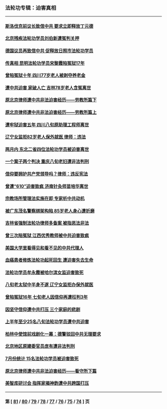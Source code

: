 ### 法轮功专辑：迫害真相
---
#### [斯洛伐克前议长致信中共 要求立即释放丁元德](../../pages/nf4379/n14074619.md?09170430) 
#### [北京残疾法轮功学员刘伯新遭冤判关押](../../pages/nf4379/n14069619.md?09170430) 
#### [德国议员再致信中共 促释放日照市法轮功学员](../../pages/nf4379/n14069901.md?09170430) 
#### [传真相 昆明法轮功学员宋黎霞陷冤狱17年](../../pages/nf4379/n14069020.md?09170430) 
#### [曾陷冤狱十年 四川77岁老人被剥夺养老金](../../pages/nf4379/n14068260.md?09170430) 
#### [遭中共迫害 家破人亡 吉林78岁老人含冤离世](../../pages/nf4379/n14066833.md?09170430) 
#### [原北京律师遭中共非法迫害经历——劳教所篇下](../../pages/nf4379/n14066403.md?09170430) 
#### [原北京律师遭中共非法迫害经历——劳教所篇上](../../pages/nf4379/n14057045.md?09170430) 
#### [遭牢狱迫害五年 四川八旬原助理工程师离世](../../pages/nf4379/n14066297.md?09170430) 
#### [辽宁女监拒82岁老人保外就医 律师：违法](../../pages/nf4379/n14065881.md?09170430) 
#### [两月内 东北二省四位法轮功学员被迫害离世](../../pages/nf4379/n14063270.md?09170430) 
#### [一个案子两个判决 重庆八旬老妇遭非法判刑](../../pages/nf4379/n14063531.md?09170430) 
#### [信仰要拥护共产党领导吗？律师：违反宪法](../../pages/nf4379/n14061325.md?09170430) 
#### [曾遭“610”迫害致疯 济南针灸师苗培华离世](../../pages/nf4379/n14060519.md?09170430) 
#### [宗教场所管理法实施在即 专家析中共动机](../../pages/nf4379/n14061242.md?09170430) 
#### [被广东茂名警察绑架构陷 85岁老人身心遭折磨](../../pages/nf4379/n14059718.md?09170430) 
#### [吉林省强制法轮功律师多备案 被指恶法非法](../../pages/nf4379/n14059091.md?09170430) 
#### [曾三次陷冤狱 江西优秀教师被中共迫害致疯](../../pages/nf4379/n14058953.md?09170430) 
#### [美国大学里看得见和看不见的中共代理人](../../pages/nf4379/n14058369.md?09170430) 
#### [血癌患者修炼法轮功起死回生 遭迫害失去生命](../../pages/nf4379/n14056761.md?09170430) 
#### [法轮功学员牟永霞被哈尔滨女监迫害致死](../../pages/nf4379/n14056172.md?09170430) 
#### [八旬老太狱中半身不遂 辽宁女监拒办保外就医](../../pages/nf4379/n14055233.md?09170430) 
#### [曾陷冤狱16年 七旬老人因信仰再遭枉判3年](../../pages/nf4379/n14054516.md?09170430) 
#### [因坚守信仰遭中共打压 三个家庭的悲剧](../../pages/nf4379/n14053714.md?09170430) 
#### [上半年至少25名八旬法轮功学员遭中共迫害](../../pages/nf4379/n14048655.md?09170430) 
#### [柏林中使馆前戏剧化一幕：德警驳回中共无理要求](../../pages/nf4379/n14050320.md?09170430) 
#### [北京地区原建委官员庞有遭非法判刑](../../pages/nf4379/n14049897.md?09170430) 
#### [7月份统计 15名法轮功学员被迫害致死](../../pages/nf4379/n14048158.md?09170430) 
#### [原北京律师遭中共非法迫害经历——看守所下篇](../../pages/nf4379/n14040009.md?09170430) 
#### [美智库研讨会 指挥家揭神韵遭中共跨国打压](../../pages/nf4379/n14048476.md?09170430) 

---
#### 第 [ [81](./81.md?09170430) / [80](./80.md?09170430) / [79](./79.md?09170430) / [78](./78.md?09170430) / [77](./77.md?09170430) / [76](./76.md?09170430) / [75](./75.md?09170430) / [74](./74.md?09170430) ] 页
